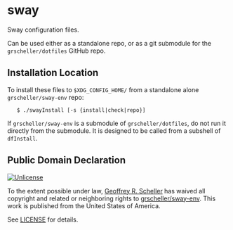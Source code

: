 # sway

Sway configuration files.

Can be used either as a standalone repo, or as a git submodule for
the `grscheller/dotfiles` GitHub repo.

## Installation Location

To install these files to `$XDG_CONFIG_HOME/` from a standalone
alone `grscheller/sway-env` repo:

```
   $ ./swayInstall [-s {install|check|repo}]
```

If `grscheller/sway-env` is a submodule of `grscheller/dotfiles`, do not
run it directly from the submodule.  It is designed to be called from
a subshell of `dfInstall`.

## Public Domain Declaration

<p xmlns:dct="http://purl.org/dc/terms/"
   xmlns:vcard="http://www.w3.org/2001/vcard-rdf/3.0#">
  <a rel="license"
     href="http://creativecommons.org/publicdomain/zero/1.0/">
     <img src="http://i.creativecommons.org/p/zero/1.0/88x31.png"
          style="border-style: none;"
          alt="Unlicense"></a>

  To the extent possible under law,
  [Geoffrey R. Scheller](https://github.com/grscheller)
  has waived all copyright and related or neighboring rights
  to [grscheller/sway-env](https://github.com/grscheller/sway-env).
  This work is published from the United States of America.
</p>

See [LICENSE](LICENSE) for details.

